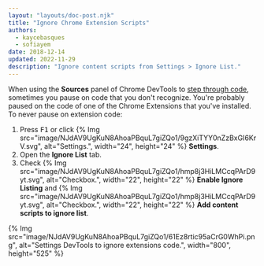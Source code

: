 ```yaml
---
layout: "layouts/doc-post.njk"
title: "Ignore Chrome Extension Scripts"
authors:
  - kaycebasques
  - sofiayem
date: 2018-12-14
updated: 2022-11-29
description: "Ignore content scripts from Settings > Ignore List."
---
```


When using the **Sources** panel of Chrome DevTools to [step through code][1], sometimes you pause
on code that you don't recognize. You're probably paused on the code of one of the Chrome Extensions
that you've installed. To never pause on extension code:

1. Press <kbd>F1</kbd> or click {% Img src="image/NJdAV9UgKuN8AhoaPBquL7giZQo1/9gzXiTYY0nZzBxGI6KrV.svg", alt="Settings.", width="24", height="24" %} **Settings**.
2. Open the **Ignore List** tab.
3. Check {% Img src="image/NJdAV9UgKuN8AhoaPBquL7giZQo1/hmp8j3HiLMCcqPArD9yt.svg", alt="Checkbox.", width="22", height="22" %} **Enable Ignore Listing** and {% Img src="image/NJdAV9UgKuN8AhoaPBquL7giZQo1/hmp8j3HiLMCcqPArD9yt.svg", alt="Checkbox.", width="22", height="22" %} **Add content scripts to ignore list**.

{% Img src="image/NJdAV9UgKuN8AhoaPBquL7giZQo1/61Ez8rtic95aCrG0WhPi.png", alt="Settings DevTools to ignore extensions code.", width="800", height="525" %}

[1]: /docs/devtools/javascript#code-stepping
